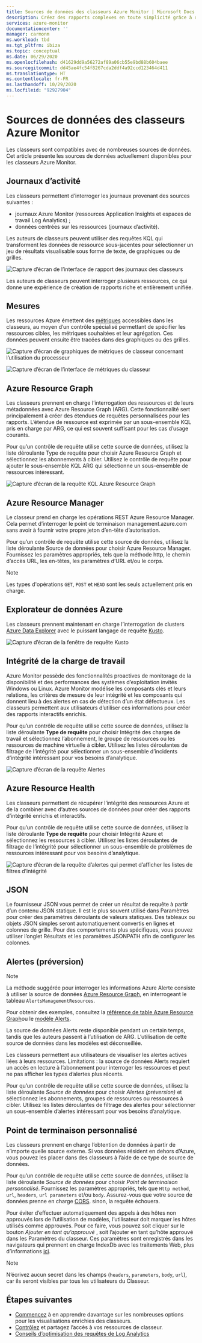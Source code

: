 ```yaml
---
title: Sources de données des classeurs Azure Monitor | Microsoft Docs
description: Créez des rapports complexes en toute simplicité grâce à des classeurs Azure Monitor paramétrables prédéfinis et personnalisés créés à partir de plusieurs sources de données.
services: azure-monitor
documentationcenter: ''
manager: carmonm
ms.workload: tbd
ms.tgt_pltfrm: ibiza
ms.topic: conceptual
ms.date: 06/29/2020
ms.openlocfilehash: d41629dd9a56272af89a06cb55e9bd88b604baee
ms.sourcegitcommit: dd45ae4fc54f8267cda2ddf4a92ccd123464d411
ms.translationtype: HT
ms.contentlocale: fr-FR
ms.lasthandoff: 10/29/2020
ms.locfileid: "92927904"
---
```

# <a name="azure-monitor-workbooks-data-sources"></a>Sources de données des classeurs Azure Monitor

Les classeurs sont compatibles avec de nombreuses sources de données. Cet article présente les sources de données actuellement disponibles pour les classeurs Azure Monitor.

## <a name="logs"></a>Journaux d’activité

Les classeurs permettent d’interroger les journaux provenant des sources suivantes :

* journaux Azure Monitor (ressources Application Insights et espaces de travail Log Analytics) ;
* données centrées sur les ressources (journaux d’activité).

Les auteurs de classeurs peuvent utiliser des requêtes KQL qui transforment les données de ressource sous-jacentes pour sélectionner un jeu de résultats visualisable sous forme de texte, de graphiques ou de grilles.

![Capture d’écran de l’interface de rapport des journaux des classeurs](./media/workbooks-overview/logs.png)

Les auteurs de classeurs peuvent interroger plusieurs ressources, ce qui donne une expérience de création de rapports riche et entièrement unifiée.

## <a name="metrics"></a>Mesures

Les ressources Azure émettent des [métriques](data-platform-metrics.md) accessibles dans les classeurs, au moyen d’un contrôle spécialisé permettant de spécifier les ressources cibles, les métriques souhaitées et leur agrégation. Ces données peuvent ensuite être tracées dans des graphiques ou des grilles.

![Capture d’écran de graphiques de métriques de classeur concernant l’utilisation du processeur](./media/workbooks-overview/metrics-graph.png)

![Capture d’écran de l’interface de métriques du classeur](./media/workbooks-overview/metrics.png)

## <a name="azure-resource-graph"></a>Azure Resource Graph

Les classeurs prennent en charge l’interrogation des ressources et de leurs métadonnées avec Azure Resource Graph (ARG). Cette fonctionnalité sert principalement à créer des étendues de requêtes personnalisées pour les rapports. L’étendue de ressource est exprimée par un sous-ensemble KQL pris en charge par ARG, ce qui est souvent suffisant pour les cas d’usage courants.

Pour qu’un contrôle de requête utilise cette source de données, utilisez la liste déroulante Type de requête pour choisir Azure Resource Graph et sélectionnez les abonnements à cibler. Utilisez le contrôle de requête pour ajouter le sous-ensemble KQL ARG qui sélectionne un sous-ensemble de ressources intéressant.

![Capture d’écran de la requête KQL Azure Resource Graph](./media/workbooks-overview/azure-resource-graph.png)

## <a name="azure-resource-manager"></a>Azure Resource Manager

Le classeur prend en charge les opérations REST Azure Resource Manager. Cela permet d’interroger le point de terminaison management.azure.com sans avoir à fournir votre propre jeton d’en-tête d’autorisation.

Pour qu’un contrôle de requête utilise cette source de données, utilisez la liste déroulante Source de données pour choisir Azure Resource Manager. Fournissez les paramètres appropriés, tels que la méthode http, le chemin d’accès URL, les en-têtes, les paramètres d’URL et/ou le corps.

> [!NOTE]
> Les types d'opérations `GET`, `POST` et `HEAD` sont les seuls actuellement pris en charge.

## <a name="azure-data-explorer"></a>Explorateur de données Azure

Les classeurs prennent maintenant en charge l’interrogation de clusters [Azure Data Explorer](/azure/data-explorer/) avec le puissant langage de requête [Kusto](/azure/kusto/query/index).   

![Capture d’écran de la fenêtre de requête Kusto](./media/workbooks-overview/data-explorer.png)

## <a name="workload-health"></a>Intégrité de la charge de travail

Azure Monitor possède des fonctionnalités proactives de monitorage de la disponibilité et des performances des systèmes d’exploitation invités Windows ou Linux. Azure Monitor modélise les composants clés et leurs relations, les critères de mesure de leur intégrité et les composants qui donnent lieu à des alertes en cas de détection d’un état défectueux. Les classeurs permettent aux utilisateurs d’utiliser ces informations pour créer des rapports interactifs enrichis.

Pour qu’un contrôle de requête utilise cette source de données, utilisez la liste déroulante **Type de requête** pour choisir Intégrité des charges de travail et sélectionnez l’abonnement, le groupe de ressources ou les ressources de machine virtuelle à cibler. Utilisez les listes déroulantes de filtrage de l’intégrité pour sélectionner un sous-ensemble d’incidents d’intégrité intéressant pour vos besoins d’analytique.

![Capture d’écran de la requête Alertes](./media/workbooks-overview/workload-health.png)

## <a name="azure-resource-health"></a>Azure Resource Health

Les classeurs permettent de récupérer l’intégrité des ressources Azure et de la combiner avec d’autres sources de données pour créer des rapports d’intégrité enrichis et interactifs.

Pour qu’un contrôle de requête utilise cette source de données, utilisez la liste déroulante **Type de requête** pour choisir Intégrité Azure et sélectionnez les ressources à cibler. Utilisez les listes déroulantes de filtrage de l’intégrité pour sélectionner un sous-ensemble de problèmes de ressources intéressant pour vos besoins d’analytique.

![Capture d’écran de la requête d’alertes qui permet d’afficher les listes de filtres d’intégrité](./media/workbooks-overview/resource-health.png)

## <a name="json"></a>JSON

Le fournisseur JSON vous permet de créer un résultat de requête à partir d’un contenu JSON statique. Il est le plus souvent utilisé dans Paramètres pour créer des paramètres déroulants de valeurs statiques. Des tableaux ou objets JSON simples seront automatiquement convertis en lignes et colonnes de grille.  Pour des comportements plus spécifiques, vous pouvez utiliser l’onglet Résultats et les paramètres JSONPATH afin de configurer les colonnes.

## <a name="alerts-preview"></a>Alertes (préversion)

> [!NOTE]
> La méthode suggérée pour interroger les informations Azure Alerte consiste à utiliser la source de données [Azure Resource Graph](#azure-resource-graph), en interrogeant le tableau `AlertsManagementResources`.
>
> Pour obtenir des exemples, consultez la [référence de table Azure Resource Graph](../../governance/resource-graph/reference/supported-tables-resources.md)ou le [modèle Alerts](https://github.com/microsoft/Application-Insights-Workbooks/blob/master/Workbooks/Azure%20Resources/Alerts/Alerts.workbook).
>
> La source de données Alerts reste disponible pendant un certain temps, tandis que les auteurs passent à l’utilisation de ARG. L’utilisation de cette source de données dans les modèles est déconseillée. 

Les classeurs permettent aux utilisateurs de visualiser les alertes actives liées à leurs ressources. Limitations : la source de données Alerts requiert un accès en lecture à l’abonnement pour interroger les ressources et peut ne pas afficher les types d’alertes plus récents. 

Pour qu’un contrôle de requête utilise cette source de données, utilisez la liste déroulante _Source de données_ pour choisir _Alertes (préversion)_ et sélectionnez les abonnements, groupes de ressources ou ressources à cibler. Utilisez les listes déroulantes de filtrage des alertes pour sélectionner un sous-ensemble d’alertes intéressant pour vos besoins d’analytique.

## <a name="custom-endpoint"></a>Point de terminaison personnalisé

Les classeurs prennent en charge l’obtention de données à partir de n’importe quelle source externe. Si vos données résident en dehors d’Azure, vous pouvez les placer dans des classeurs à l’aide de ce type de source de données.

Pour qu’un contrôle de requête utilise cette source de données, utilisez la liste déroulante _Source de données_ pour choisir _Point de terminaison personnalisé_. Fournissez les paramètres appropriés, tels que `Http method`, `url`, `headers`, `url parameters` et/ou `body`. Assurez-vous que votre source de données prenne en charge [CORS](https://developer.mozilla.org/en-US/docs/Web/HTTP/CORS). sinon, la requête échouera.

Pour éviter d’effectuer automatiquement des appels à des hôtes non approuvés lors de l’utilisation de modèles, l’utilisateur doit marquer les hôtes utilisés comme approuvés. Pour ce faire, vous pouvez soit cliquer sur le bouton _Ajouter en tant qu’approuvé_ , soit l’ajouter en tant qu’hôte approuvé dans les Paramètres du classeur. Ces paramètres sont enregistrés dans les navigateurs qui prennent en charge IndexDb avec les traitements Web, plus d’informations [ici](https://caniuse.com/#feat=indexeddb).

> [!NOTE]
> N’écrivez aucun secret dans les champs (`headers`, `parameters`, `body`, `url`), car ils seront visibles par tous les utilisateurs du Classeur.

## <a name="next-steps"></a>Étapes suivantes

* [Commencez](./workbooks-overview.md#visualizations) à en apprendre davantage sur les nombreuses options pour les visualisations enrichies des classeurs.
* [Contrôlez](workbooks-access-control.md) et partagez l’accès à vos ressources de classeur.
* [Conseils d’optimisation des requêtes de Log Analytics](../log-query/query-optimization.md)